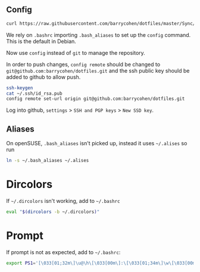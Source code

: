 ## Config

```bash
curl https://raw.githubusercontent.com/barrycohen/dotfiles/master/Sync/config-init.sh | bash
```

We rely on `.bashrc` importing `.bash_aliases` to set up the `config` command. This is the default in Debian.

Now use `config` instead of `git` to manage the repository.

In order to push changes, `config remote` should be changed to `git@github.com:barrycohen/dotfiles.git` and the ssh public key should be added to github to allow push.

```bash
ssh-keygen
cat ~/.ssh/id_rsa.pub
config remote set-url origin git@github.com:barrycohen/dotfiles.git
```

Log into github, `settings` > `SSH and PGP keys` > `New SSD key`.

## Aliases

On openSUSE, `.bash_aliases` isn't picked up, instead it uses `~/.alises` so run

```bash
ln -s ~/.bash_aliases ~/.alises
```

# Dircolors

If `~/.dircolors` isn't working, add to `~/.bashrc`

```bash
eval "$(dircolors -b ~/.dircolors)"
```

# Prompt

If prompt is not as expected, add to `~/.bashrc`:

```bash
export PS1='[\033[01;32m\]\u@\h\[\033[00m\]:\[\033[01;34m\]\w\[\033[00m\]\$ '
```
